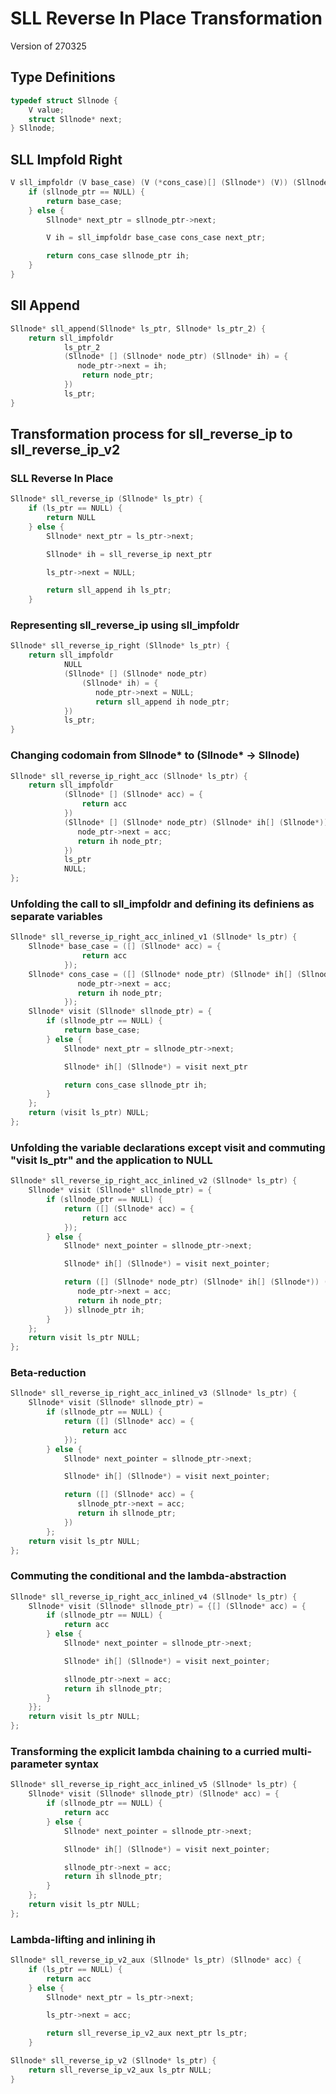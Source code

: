 # SLL Reverse In Place Transformation

Version of 270325

## Type Definitions

```c
typedef struct Sllnode {
    V value;
    struct Sllnode* next;
} Sllnode;
```

## SLL Impfold Right

```c
V sll_impfoldr (V base_case) (V (*cons_case)[] (Sllnode*) (V)) (Sllnode* sllnode_ptr) {
    if (sllnode_ptr == NULL) {
        return base_case;
    } else {
        Sllnode* next_ptr = sllnode_ptr->next;

        V ih = sll_impfoldr base_case cons_case next_ptr;

        return cons_case sllnode_ptr ih;
    }
}
```

## Sll Append

```c
Sllnode* sll_append(Sllnode* ls_ptr, Sllnode* ls_ptr_2) {
    return sll_impfoldr
            ls_ptr_2
            (Sllnode* [] (Sllnode* node_ptr) (Sllnode* ih) = {
               node_ptr->next = ih;
                return node_ptr;
            })
            ls_ptr;
}
```

## Transformation process for sll_reverse_ip to sll_reverse_ip_v2

### SLL Reverse In Place

```c
Sllnode* sll_reverse_ip (Sllnode* ls_ptr) {
    if (ls_ptr == NULL) {
        return NULL
    } else {
        Sllnode* next_ptr = ls_ptr->next;

        Sllnode* ih = sll_reverse_ip next_ptr

        ls_ptr->next = NULL;

        return sll_append ih ls_ptr;
    }
```

### Representing sll_reverse_ip using sll_impfoldr

```c
Sllnode* sll_reverse_ip_right (Sllnode* ls_ptr) {
    return sll_impfoldr
            NULL
            (Sllnode* [] (Sllnode* node_ptr)
                (Sllnode* ih) = {
                   node_ptr->next = NULL;
                   return sll_append ih node_ptr;
            })
            ls_ptr;
}
```

### Changing codomain from Sllnode* to (Sllnode* -> Sllnode)

```c
Sllnode* sll_reverse_ip_right_acc (Sllnode* ls_ptr) {
    return sll_impfoldr
            (Sllnode* [] (Sllnode* acc) = {
                return acc
            })
            (Sllnode* [] (Sllnode* node_ptr) (Sllnode* ih[] (Sllnode*)) (Sllnode* acc) = {
               node_ptr->next = acc;
               return ih node_ptr;
            })
            ls_ptr
            NULL;
};
```

### Unfolding the call to sll_impfoldr and defining its definiens as separate variables

```c
Sllnode* sll_reverse_ip_right_acc_inlined_v1 (Sllnode* ls_ptr) {
    Sllnode* base_case = ([] (Sllnode* acc) = {
                return acc
            });
    Sllnode* cons_case = ([] (Sllnode* node_ptr) (Sllnode* ih[] (Sllnode*)) (Sllnode* acc) = {
               node_ptr->next = acc;
               return ih node_ptr;
            });
    Sllnode* visit (Sllnode* sllnode_ptr) = {
        if (sllnode_ptr == NULL) {
            return base_case;
        } else {
            Sllnode* next_ptr = sllnode_ptr->next;

            Sllnode* ih[] (Sllnode*) = visit next_ptr

            return cons_case sllnode_ptr ih;
        }
    };
    return (visit ls_ptr) NULL;
};
```

### Unfolding the variable declarations except visit and commuting "visit ls_ptr" and the application to NULL

```c
Sllnode* sll_reverse_ip_right_acc_inlined_v2 (Sllnode* ls_ptr) {
    Sllnode* visit (Sllnode* sllnode_ptr) = {
        if (sllnode_ptr == NULL) {
            return ([] (Sllnode* acc) = {
                return acc
            });
        } else {
            Sllnode* next_pointer = sllnode_ptr->next;

            Sllnode* ih[] (Sllnode*) = visit next_pointer;

            return ([] (Sllnode* node_ptr) (Sllnode* ih[] (Sllnode*)) (Sllnode* acc) = {
               node_ptr->next = acc;
               return ih node_ptr;
            }) sllnode_ptr ih;
        }
    };
    return visit ls_ptr NULL;
};
```

### Beta-reduction

```c
Sllnode* sll_reverse_ip_right_acc_inlined_v3 (Sllnode* ls_ptr) {
    Sllnode* visit (Sllnode* sllnode_ptr) =
        if (sllnode_ptr == NULL) {
            return ([] (Sllnode* acc) = {
                return acc
            });
        } else {
            Sllnode* next_pointer = sllnode_ptr->next;

            Sllnode* ih[] (Sllnode*) = visit next_pointer;

            return ([] (Sllnode* acc) = {
               sllnode_ptr->next = acc;
               return ih sllnode_ptr;
            })
        };
    return visit ls_ptr NULL;
};
```

### Commuting the conditional and the lambda-abstraction

```c
Sllnode* sll_reverse_ip_right_acc_inlined_v4 (Sllnode* ls_ptr) {
    Sllnode* visit (Sllnode* sllnode_ptr) = {[] (Sllnode* acc) = {
        if (sllnode_ptr == NULL) {
            return acc
        } else {
            Sllnode* next_pointer = sllnode_ptr->next;

            Sllnode* ih[] (Sllnode*) = visit next_pointer;

            sllnode_ptr->next = acc;
            return ih sllnode_ptr;
        }
    }};
    return visit ls_ptr NULL;
};
```

### Transforming the explicit lambda chaining to a curried multi-parameter syntax

```c
Sllnode* sll_reverse_ip_right_acc_inlined_v5 (Sllnode* ls_ptr) {
    Sllnode* visit (Sllnode* sllnode_ptr) (Sllnode* acc) = {
        if (sllnode_ptr == NULL) {
            return acc
        } else {
            Sllnode* next_pointer = sllnode_ptr->next;

            Sllnode* ih[] (Sllnode*) = visit next_pointer;

            sllnode_ptr->next = acc;
            return ih sllnode_ptr;
        }
    };
    return visit ls_ptr NULL;
};
```

### Lambda-lifting and inlining ih

```c
Sllnode* sll_reverse_ip_v2_aux (Sllnode* ls_ptr) (Sllnode* acc) {
    if (ls_ptr == NULL) {
        return acc
    } else {
        Sllnode* next_ptr = ls_ptr->next;

        ls_ptr->next = acc;

        return sll_reverse_ip_v2_aux next_ptr ls_ptr;
    }

Sllnode* sll_reverse_ip_v2 (Sllnode* ls_ptr) {
    return sll_reverse_ip_v2_aux ls_ptr NULL;
}
```
